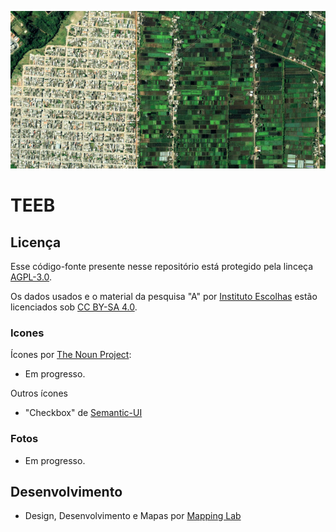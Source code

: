 ![](https://raw.githubusercontent.com/escolhas/agricultura-na-metropole/main/static/images/social-640x320.jpg)

# TEEB



## Licença

Esse código-fonte presente nesse repositório está protegido pela linceça [AGPL-3.0](LICENSE).

Os dados usados e o material da pesquisa "A" por [Instituto Escolhas](https://www.escolhas.org/en/) estão licenciados sob [CC BY-SA 4.0](https://creativecommons.org/licenses/by-sa/4.0/deed.pt_BR).

### Icones

Ícones por [The Noun Project](https://thenounproject.com):

- Em progresso.

Outros ícones

- "Checkbox" de [Semantic-UI](https://github.com/Semantic-Org/Semantic-UI)

### Fotos

- Em progresso.

## Desenvolvimento

- Design, Desenvolvimento e Mapas por [Mapping Lab](https://www.mappinglab.me)
